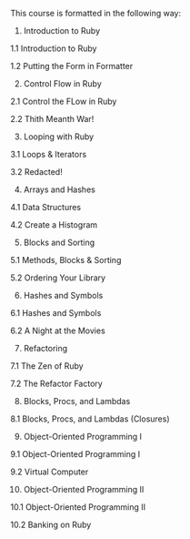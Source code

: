 
This course is formatted in the following way: 


1. Introduction to Ruby

  1.1 Introduction to Ruby

  1.2 Putting the Form in Formatter

2. Control Flow in Ruby 

  2.1 Control the FLow in Ruby 
  
  2.2 Thith Meanth War!

3. Looping with Ruby 

  3.1 Loops & Iterators 
  
  3.2 Redacted!

4. Arrays and Hashes

  4.1 Data Structures 
  
  4.2 Create a Histogram 

5. Blocks and Sorting 

  5.1 Methods, Blocks & Sorting 
  
  5.2 Ordering Your Library 

6. Hashes and Symbols

  6.1 Hashes and Symbols
  
  6.2 A Night at the Movies 

7. Refactoring

  7.1 The Zen of Ruby 
  
  7.2 The Refactor Factory 

8. Blocks, Procs, and Lambdas

  8.1 Blocks, Procs, and Lambdas (Closures)

9. Object-Oriented Programming I

  9.1 Object-Oriented Programming I
  
  9.2 Virtual Computer 

10. Object-Oriented Programming II

  10.1 Object-Oriented Programming II
  
  10.2 Banking on Ruby 
